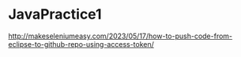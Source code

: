 # JavaPractice1

http://makeseleniumeasy.com/2023/05/17/how-to-push-code-from-eclipse-to-github-repo-using-access-token/
